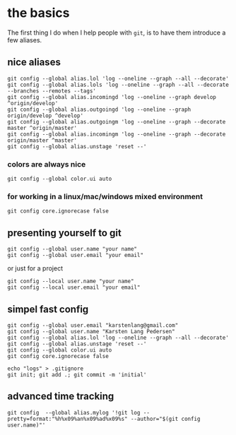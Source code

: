 # the basics

The first thing I do when I help people with `git`, is to have them introduce a few aliases.

## nice aliases

    git config --global alias.lol 'log --oneline --graph --all --decorate'
    git config --global alias.lols 'log --oneline --graph --all --decorate --branches --remotes --tags'
    git config --global alias.incomingd 'log --oneline --graph develop ^origin/develop'
    git config --global alias.outgoingd 'log --oneline --graph origin/develop ^develop'
    git config --global alias.outgoingm 'log --oneline --graph --decorate master ^origin/master'
    git config --global alias.incomingm 'log --oneline --graph --decorate origin/master ^master'
    git config --global alias.unstage 'reset --'

### colors are always nice

    git config --global color.ui auto
    
### for working in a linux/mac/windows mixed environment

    git config core.ignorecase false

## presenting yourself to git

    git config --global user.name "your name"
    git config --global user.email "your email"

or just for a project

    git config --local user.name "your name"
    git config --local user.email "your email"
    
## simpel fast config

    git config --global user.email "karstenlang@gmail.com"
    git config --global user.name "Karsten Lang Pedersen"
    git config --global alias.lol 'log --oneline --graph --all --decorate'
    git config --global alias.unstage 'reset --'
    git config --global color.ui auto
    git config core.ignorecase false
    
    echo "logs" > .gitignore
    git init; git add .; git commit -m 'initial'

## advanced time tracking
    git config  --global alias.mylog '!git log --pretty=format:"%h%x09%an%x09%ad%x09%s" --author="$(git config user.name)"'
